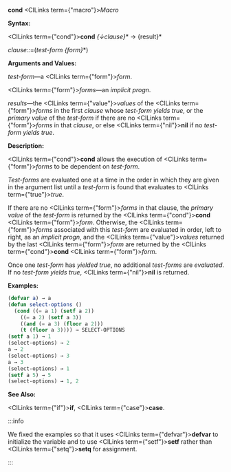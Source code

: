 **cond** <ClLinks  term={"macro"}><i>Macro</i></ClLinks>

**Syntax:**

<ClLinks  term={"cond"}><b>cond</b></ClLinks> *\{↓clause\}*\* → \{result\}\*

*clause::*=(*test-form \{form\}*\*)

**Arguments and Values:**

*test-form*—a <ClLinks  term={"form"}><i>form</i></ClLinks>.

<ClLinks  term={"form"}><i>forms</i></ClLinks>—an *implicit progn*.

*results*—the <ClLinks  term={"value"}><i>values</i></ClLinks> of the <ClLinks  term={"form"}><i>forms</i></ClLinks> in the first *clause* whose *test-form yields true*, or the *primary value* of the *test-form* if there are no <ClLinks  term={"form"}><i>forms</i></ClLinks> in that *clause*, or else <ClLinks  term={"nil"}><b>nil</b></ClLinks> if no *test-form yields true*.

**Description:**

<ClLinks  term={"cond"}><b>cond</b></ClLinks> allows the execution of <ClLinks  term={"form"}><i>forms</i></ClLinks> to be dependent on *test-form*.

*Test-forms* are evaluated one at a time in the order in which they are given in the argument list until a *test-form* is found that evaluates to <ClLinks  term={"true"}><i>true</i></ClLinks>.

If there are no <ClLinks  term={"form"}><i>forms</i></ClLinks> in that clause, the *primary value* of the *test-form* is returned by the <ClLinks  term={"cond"}><b>cond</b></ClLinks> <ClLinks  term={"form"}><i>form</i></ClLinks>. Otherwise, the <ClLinks  term={"form"}><i>forms</i></ClLinks> associated with this *test-form* are evaluated in order, left to right, as an *implicit progn*, and the <ClLinks  term={"value"}><i>values</i></ClLinks> returned by the last <ClLinks  term={"form"}><i>form</i></ClLinks> are returned by the <ClLinks  term={"cond"}><b>cond</b></ClLinks> <ClLinks  term={"form"}><i>form</i></ClLinks>.

Once one *test-form* has *yielded true*, no additional *test-forms* are *evaluated*. If no *test-form yields true*, <ClLinks  term={"nil"}><b>nil</b></ClLinks> is returned.

**Examples:**

```lisp
(defvar a) → a
(defun select-options () 
  (cond ((= a 1) (setf a 2)) 
	((= a 2) (setf a 3)) 
	((and (= a 3) (floor a 2))) 
	(t (floor a 3)))) → SELECT-OPTIONS 
(setf a 1) → 1 
(select-options) → 2 
a → 2 
(select-options) → 3 
a → 3 
(select-options) → 1 
(setf a 5) → 5 
(select-options) → 1, 2 
```

**See Also:**

<ClLinks  term={"if"}><b>if</b></ClLinks>, <ClLinks  term={"case"}><b>case</b></ClLinks>.

:::info

We fixed the examples so that it uses <ClLinks  term={"defvar"}><b>defvar</b></ClLinks> to initialize
the variable and to use <ClLinks  term={"setf"}><b>setf</b></ClLinks> rather than <ClLinks  term={"setq"}><b>setq</b></ClLinks> for assignment. 

:::